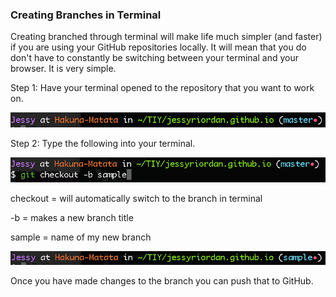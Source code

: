 ### Creating Branches in Terminal

Creating branched through terminal will make life much simpler (and faster) if you are using your GitHub repositories locally. It will mean that you do don't have to constantly be switching between your terminal and your browser. It is very simple.

Step 1: Have your terminal opened to the repository that you want to work on.

![Master Branch](../img/journal-week-5/where_master.png)

Step 2: Type the following into your terminal.

![Checkout](../img/journal-week-5/checkout.png)

checkout = will automatically switch to the branch in terminal

-b = makes a new branch title

sample = name of my new branch

![Checkout](../img/journal-week-5/sample.png)

Once you have made changes to the branch you can push that to GitHub. 
